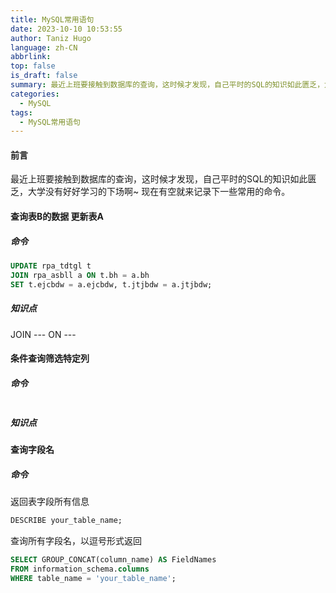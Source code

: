 ```yaml
---
title: MySQL常用语句
date: 2023-10-10 10:53:55
author: Taniz Hugo
language: zh-CN
abbrlink: 
top: false
is_draft: false
summary: 最近上班要接触到数据库的查询，这时候才发现，自己平时的SQL的知识如此匮乏，大学没有好好学习的下场啊~ 现在有空就来记录下一些常用的命令
categories: 
  - MySQL
tags:
  - MySQL常用语句
---
```




#### 前言

最近上班要接触到数据库的查询，这时候才发现，自己平时的SQL的知识如此匮乏，大学没有好好学习的下场啊~ 现在有空就来记录下一些常用的命令。



#### 查询表B的数据 更新表A

##### 命令

```sql
UPDATE rpa_tdtgl t
JOIN rpa_asbll a ON t.bh = a.bh
SET t.ejcbdw = a.ejcbdw, t.jtjbdw = a.jtjbdw;
```

##### 知识点

JOIN --- ON ---



#### 条件查询筛选特定列

##### 命令

```sql

```



##### 知识点



#### 查询字段名



##### 命令

返回表字段所有信息

```sql
DESCRIBE your_table_name;

```

查询所有字段名，以逗号形式返回

```sql
SELECT GROUP_CONCAT(column_name) AS FieldNames
FROM information_schema.columns
WHERE table_name = 'your_table_name';

```

